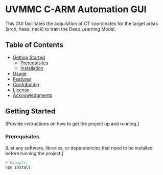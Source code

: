 # UVMMC C-ARM Automation GUI

This GUI facilitates the acquisition of CT coordinates for the target areas (arch, head, neck) to train the Deep Learning Model.
## Table of Contents

- [Getting Started](#getting-started)
  - [Prerequisites](#prerequisites)
  - [Installation](#installation)
- [Usage](#usage)
- [Features](#features)
- [Contributing](#contributing)
- [License](#license)
- [Acknowledgments](#acknowledgments)

## Getting Started

[Provide instructions on how to get the project up and running.]

### Prerequisites

[List any software, libraries, or dependencies that need to be installed before running the project.]

```bash
# Example:
npm install

